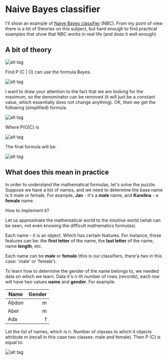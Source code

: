 # Naive Bayes classifier

I'll show an example of [Naive Bayes classifier](http://en.wikipedia.org/wiki/Naive_Bayes_classifier) (NBC). From my point of view there is a lot of theories on this subject, but hard enough to find practical examples that show that NBC works in real life (and does it well enough).

## A bit of theory

![alt tag](http://mathurl.com/43ldwqj.png)

Find P (C | O) can use the formula Bayes.

![alt tag](http://mathurl.com/42khnaa.png)

I want to draw your attention to the fact that we are looking for the maximum, so the denominator can be removed (it will just be a constant value, which essentially does not change anything). OK, then we get the following (simplified) formula.

![alt tag](http://mathurl.com/leacfcx.png)


Where P(O|C) is

![alt tag](http://mathurl.com/ovdb6dz.png)



The final formula will be:

![alt tag](http://mathurl.com/3g3cwb9.png)

## What does this mean in practice
In order to understand the mathematical formulas, let's solve the puzzle. Suppose we have a list of names, and we need to determine the base name is it male or female. For example, **Jan** - it's a **male** name, and **Karolina** - a **female** name. 

How to implement it?

Let us approximate the mathematical world to the intuitive world (what can be seen, not even knowing the difficult mathematics formulas).

Each name - it is an object. Which has certain features. For instance, those features can be: the **first letter** of the name, the **last letter** of the name, name **length**, etc.

Each name can be **male** or **female** (this is our classifiers, there'a two in this case: 'male' or 'female').

To learn how to determine the gender of the name belongs to, we needed data on which we learn. Data it's n-th number of rows (records), each row will have two values **name** and **gender**. For example:

| Name    | Gender|
| --------|------:|
| Abdon   | m     |
| Abel    | m     |
| Ada     | f     |


Let the list of names, which is n. Number of classes to which it objects attribute m (recall in this case two classes: male and female). Then P (C) is equal to:

![alt tag](http://mathurl.com/lb8j58c.png)

